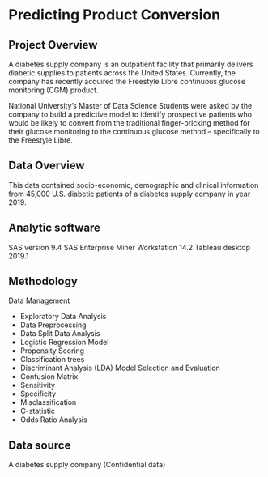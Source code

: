 # Predicting Product Conversion

## Project Overview

A diabetes supply company is an outpatient facility that primarily delivers diabetic supplies to patients across the United States. Currently, the company has recently acquired the Freestyle Libre continuous glucose monitoring (CGM) product.

National University’s Master of Data Science Students were asked by the company to build a predictive model to identify prospective patients who would be likely to convert from the traditional finger-pricking method for their glucose monitoring to the continuous glucose method – specifically to the Freestyle Libre. 

## Data Overview
This data contained socio-economic, demographic and clinical information from 45,000 U.S. diabetic patients of a diabetes supply company in year 2019.

## Analytic software
SAS version 9.4
SAS Enterprise Miner Workstation 14.2 
Tableau desktop 2019.1 

## Methodology
Data Management
  - Exploratory Data Analysis
  - Data Preprocessing
  - Data Split
Data Analysis
  - Logistic Regression Model
  - Propensity Scoring 
  - Classification trees 
  - Discriminant Analysis (LDA) 
Model Selection and Evaluation
  - Confusion Matrix 
  - Sensitivity
  - Specificity 
  - Misclassification 
  - C-statistic 
  - Odds Ratio Analysis 
  
## Data source
A diabetes supply company (Confidential data)

